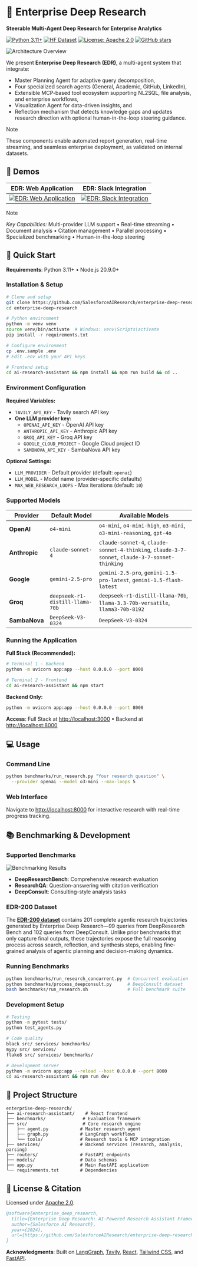 # 🔬 Enterprise Deep Research
**Steerable Multi-Agent Deep Research for Enterprise Analytics**

[![Python 3.11+](https://img.shields.io/badge/python-3.11+-blue.svg)](https://www.python.org/downloads/)
[![HF Dataset](https://img.shields.io/badge/🤗%20Hugging%20Face-EDR--200%20Dataset-blue)](https://huggingface.co/datasets/Salesforce/EDR-200)
[![License: Apache 2.0](https://img.shields.io/badge/License-Apache%202.0-blue.svg)](https://opensource.org/licenses/Apache-2.0)
[![GitHub stars](https://img.shields.io/github/stars/SalesforceAIResearch/enterprise-deep-research.svg)](https://github.com/SalesforceAIResearch/enterprise-deep-research/stargazers)


![Architecture Overview](./assets/edr_github.png)

We present **Enterprise Deep Research (EDR)**, a multi-agent system that integrate: 
- Master Planning Agent for adaptive query decomposition, 
- Four specialized search agents (General, Academic, GitHub, LinkedIn), 
- Extensible MCP-based tool ecosystem supporting NL2SQL, file analysis, and enterprise workflows, 
- Visualization Agent for data-driven insights, and 
- Reflection mechanism that detects knowledge gaps and updates research direction with optional human-in-the-loop steering guidance. 

> [!Note]
> These components enable automated report generation, real-time streaming, and seamless enterprise deployment, as validated on internal datasets.


## 🎥 Demos

| EDR: Web Application | EDR: Slack Integration |
|----------------|-------------------|
| [![EDR: Web Application](https://img.youtube.com/vi/gq43g5--dJQ/0.jpg)](https://www.youtube.com/watch?v=gq43g5--dJQ) | [![EDR: Slack Integration](https://img.youtube.com/vi/8tB375P4mgQ/0.jpg)](https://www.youtube.com/watch?v=8tB375P4mgQ) |

> [!Note]
> *Key Capabilities:* Multi-provider LLM support • Real-time streaming • Document analysis • Citation management • Parallel processing • Specialized benchmarking • Human-in-the-loop steering
## 🚀 Quick Start

**Requirements**: Python 3.11+ • Node.js 20.9.0+

### Installation & Setup

```bash
# Clone and setup
git clone https://github.com/SalesforceAIResearch/enterprise-deep-research.git
cd enterprise-deep-research

# Python environment
python -m venv venv
source venv/bin/activate  # Windows: venv\Scripts\activate
pip install -r requirements.txt

# Configure environment
cp .env.sample .env
# Edit .env with your API keys

# Frontend setup
cd ai-research-assistant && npm install && npm run build && cd ..
```

### Environment Configuration

**Required Variables:**
- `TAVILY_API_KEY` - Tavily search API key
- **One LLM provider key:**
  - `OPENAI_API_KEY` - OpenAI API key
  - `ANTHROPIC_API_KEY` - Anthropic API key  
  - `GROQ_API_KEY` - Groq API key
  - `GOOGLE_CLOUD_PROJECT` - Google Cloud project ID
  - `SAMBNOVA_API_KEY` - SambaNova API key

**Optional Settings:**
- `LLM_PROVIDER` - Default provider (default: `openai`)
- `LLM_MODEL` - Model name (provider-specific defaults)
- `MAX_WEB_RESEARCH_LOOPS` - Max iterations (default: `10`)

### Supported Models

| Provider | Default Model | Available Models |
|----------|---------------|------------------|
| **OpenAI** | `o4-mini` | `o4-mini`, `o4-mini-high`, `o3-mini`, `o3-mini-reasoning`, `gpt-4o` |
| **Anthropic** | `claude-sonnet-4` | `claude-sonnet-4`, `claude-sonnet-4-thinking`, `claude-3-7-sonnet`, `claude-3-7-sonnet-thinking` |
| **Google** | `gemini-2.5-pro` | `gemini-2.5-pro`, `gemini-1.5-pro-latest`, `gemini-1.5-flash-latest` |
| **Groq** | `deepseek-r1-distill-llama-70b` | `deepseek-r1-distill-llama-70b`, `llama-3.3-70b-versatile`, `llama3-70b-8192` |
| **SambaNova** | `DeepSeek-V3-0324` | `DeepSeek-V3-0324` |

### Running the Application

**Full Stack (Recommended):**
```bash
# Terminal 1 - Backend
python -m uvicorn app:app --host 0.0.0.0 --port 8000

# Terminal 2 - Frontend
cd ai-research-assistant && npm start
```

**Backend Only:**
```bash
python -m uvicorn app:app --host 0.0.0.0 --port 8000
```

**Access**: Full Stack at [http://localhost:3000](http://localhost:3000) • Backend at [http://localhost:8000](http://localhost:8000)

## 💻 Usage

### Command Line
```bash
python benchmarks/run_research.py "Your research question" \
  --provider openai --model o3-mini --max-loops 5
```

### Web Interface
Navigate to [http://localhost:8000](http://localhost:8000) for interactive research with real-time progress tracking.

## 📚 Benchmarking & Development

### Supported Benchmarks
![Benchmarking Results](./assets/benchmarks.png)

- **DeepResearchBench**: Comprehensive research evaluation
- **ResearchQA**: Question-answering with citation verification  
- **DeepConsult**: Consulting-style analysis tasks

### EDR-200 Dataset

The **[EDR-200 dataset](https://huggingface.co/datasets/Salesforce/EDR-200)** contains 201 complete agentic research trajectories generated by Enterprise Deep Research—99 queries from DeepResearch Bench and 102 queries from DeepConsult. Unlike prior benchmarks that only capture final outputs, these trajectories expose the full reasoning process across search, reflection, and synthesis steps, enabling fine-grained analysis of agentic planning and decision-making dynamics.

### Running Benchmarks
```bash
python benchmarks/run_research_concurrent.py  # Concurrent evaluation
python benchmarks/process_deepconsult.py      # DeepConsult dataset
bash benchmarks/run_research.sh               # Full benchmark suite
```

### Development Setup
```bash
# Testing
python -m pytest tests/
python test_agents.py

# Code quality
black src/ services/ benchmarks/
mypy src/ services/
flake8 src/ services/ benchmarks/

# Development server
python -m uvicorn app:app --reload --host 0.0.0.0 --port 8000
cd ai-research-assistant && npm run dev
```

## 📁 Project Structure

```text
enterprise-deep-research/
├── ai-research-assistant/    # React frontend
├── benchmarks/              # Evaluation framework  
├── src/                     # Core research engine
│   ├── agent.py            # Master research agent
│   ├── graph.py            # LangGraph workflows
│   └── tools/              # Research tools & MCP integration
├── services/               # Backend services (research, analysis, parsing)
├── routers/                # FastAPI endpoints
├── models/                 # Data schemas
├── app.py                  # Main FastAPI application
└── requirements.txt        # Dependencies
```

## 📜 License & Citation

Licensed under [Apache 2.0](./LICENSE.txt).

```bibtex
@software{enterprise_deep_research,
  title={Enterprise Deep Research: AI-Powered Research Assistant Framework},
  author={Salesforce AI Research},
  year={2024},
  url={https://github.com/SalesforceAIResearch/enterprise-deep-research}
}
```

**Acknowledgments**: Built on [LangGraph](https://github.com/langchain-ai/langgraph), [Tavily](https://tavily.com), [React](https://reactjs.org/), [Tailwind CSS](https://tailwindcss.com/), and [FastAPI](https://fastapi.tiangolo.com/).
